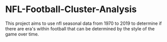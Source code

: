 # NFL-Football-Cluster-Analysis
This project aims to use nfl seasonal data from 1970 to 2019 to determine if there are era's within football that can be determined by the style of the game over time.
